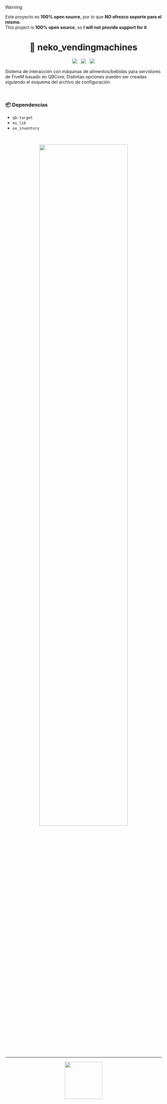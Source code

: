> [!WARNING]  
> Este proyecto es **100% open source**, por lo que **NO ofrezco soporte para el mismo**. <br>
> This project is **100% open source**, so **I will not provide support for it**

<h1 align="center">🥤 neko_vendingmachines</h1>

<p align="center">
  <img src="https://img.shields.io/github/repo-size/imkuroneko/neko_vendingmachines?style=flat"/> &nbsp;
  <img src="https://img.shields.io/github/languages/top/imkuroneko/neko_vendingmachines?style=flat"/> &nbsp;
  <img src="https://img.shields.io/github/last-commit/imkuroneko/neko_vendingmachines?color=pink&style=flat"/>
</p>


Sistema de interacción con máquinas de alimentos/bebidas para servidores de FiveM basado en QBCore;
Distintas opciones pueden ser creadas siguiendo el esquema del archivo de configuración

<br>

### 📦 Dependencias
- `qb-target`
- `ox_lib`
- `ox_inventory`

<br>

<p align="center"> <img src="https://github.com/imkuroneko/neko_vendingmachines/assets/20273059/1da5f3d9-47ff-4227-a8ab-baa022785433" width="75%" /> </p>

-----

<p align="center">
  <a href="https://kuroneko.im" target="_blank">
    <img src="https://kuroneko.im/web/assets/images/profile.png" width="120">
  </a>
</p>
